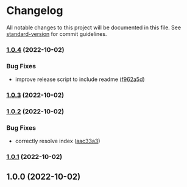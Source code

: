 # Changelog

All notable changes to this project will be documented in this file. See [standard-version](https://github.com/conventional-changelog/standard-version) for commit guidelines.

### [1.0.4](https://github.com/golota60/use-simple-async/compare/v1.0.3...v1.0.4) (2022-10-02)


### Bug Fixes

* improve release script to include readme ([f962a5d](https://github.com/golota60/use-simple-async/commit/f962a5dc61ef382ba8e3082cf6c0a08b733a1f28))

### [1.0.3](https://github.com/golota60/use-simple-async/compare/v1.0.2...v1.0.3) (2022-10-02)

### [1.0.2](https://github.com/golota60/use-simple-async/compare/v1.0.1...v1.0.2) (2022-10-02)


### Bug Fixes

* correctly resolve index ([aac33a3](https://github.com/golota60/use-simple-async/commit/aac33a35935b51e2f3160b59aa7cc9f7de083502))

### [1.0.1](https://github.com/golota60/use-simple-async/compare/v1.0.0...v1.0.1) (2022-10-02)

## 1.0.0 (2022-10-02)
